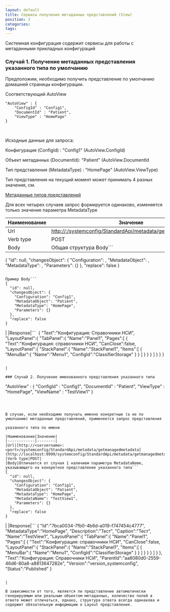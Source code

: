 ```yaml
---
layout: default
title: Сервисы получения метаданных представлений (View)
position: 2
categories: 
tags: 
---
```


Системная конфигурация содержит сервисы для работы с метаданными прикладных конфигураций

### Случай 1. Получение метаданных представления указанного типа по умолчанию

Предположим, необходимо получить представление по умолчанию домашней страницы конфигурации.

Соответствующий AutoView

```
"AutoView" : {
	"ConfigId" : "Config1",
	"DocumentId" : "Patient",
	"ViewType" : "HomePage"	
}
```

 

Исходные данные для запроса:

Конфигурация (ConfigId) : "Config1" (AutoView.ConfigId)

Объект метаданных (DocumentId): "Patient" (AutoView.DocumentId

Тип представления (MetadataType) : "HomePage" (AutoView.ViewType)

Тип представления на текущий момент может принимать 4 разных значения, см.

[Метаданные типов представлений](http://demo.infinnity.ru:8081/display/MC/ViewType)

Для всех четырех случаев запрос формируется одинаково, изменяется только значение параметра MetadataType

|Наименование|Значение|
|------------|--------|
|Url|[http://<servername>:<port>/systemconfig/StandardApi/metadata/getmanagedmetadata](http://localhost:9999/systemconfig/StandardApi/metadata/getmanagedmetadata)|
|Verb type|POST|
|Body|Общая структура Body```
{
  "id": null,
  "changesObject": {
    "Configuration": <ConfigId>,
    "MetadataObject": <DocumentId>,
    "MetadataType": <ViewType>,
    "Parameters": {}
  },
  "replace": false
}
```

Пример Body```
{
  "id": null,
  "changesObject": {
    "Configuration": "Config1",
    "MetadataObject": "Patient",
    "MetadataType": "HomePage",
    "Parameters": {}
  },
  "replace": false
}
```

|
|Response|```
 {
   "Text":"Конфигурация: Справочники НСИ",
   "LayoutPanel":{
      "TabPanel":{
         "Name":"Рanel1",
         "Pages":[
            {
               "Text":"Конфигурация: справочники НСИ",
               "CanClose":false,
               "LayoutPanel":{
                  "StackPanel":{
                     "Name":"StackPanel1",
                     "Items":[
                        {
                           "MenuBar":{
                              "Name":"Menu1",
                              "ConfigId":"ClassifierStorage"
                           }
                        }
                     ]
                  }
               }
            }
         ]
      }
   }
}
```

|

### Случай 2. Получение именованного представления указанного типа

```
"AutoView" : {
	"ConfigId" : "Config1",
	"DocumentId" : "Patient",
	"ViewType" : "HomePage",
	"ViewName" : "TestView1"
}
```

 

В случае, если необходимо получать именно конкретные (а не по умолчанию) метаданные представлений, применяется запрос представления

указанного типа по имени

|Наименование|Значение|
|------------|--------|
|Url|[http://<servername>:<port>/systemconfig/StandardApi/metadata/getmanagedmetadata](http://localhost:9999/systemconfig/StandardApi/metadata/getmanagedmetadata)|
|Verb type|POST|
|Body|Отличается от случая 1 наличием параметра MetadataName, указывающего на конкретное представление указанного типа```
{
  "id": null,
  "changesObject": {
    "Configuration": "Config1",
    "MetadataObject": "Patient",
    "MetadataType": "HomePage",
    "MetadataName": "TestView1",
    "Parameters": {}
  },
  "replace": false
}
```

|
|Response|```
{
   "Id":"7bca0034-7fb0-4b6d-a019-f747454c4777",
   "MetadataType":"HomePage",
   "Description":"Тест",
   "Caption":"Тест",
   "Name":"TestView1",
   "LayoutPanel":{
      "TabPanel":{
         "Name":"Рanel1",
         "Pages":[
            {
               "Text":"Конфигурация: справочники НСИ",
               "CanClose":false,
               "LayoutPanel":{
                  "StackPanel":{
                     "Name":"StackPanel1",
                     "Items":[
                        {
                           "MenuBar":{
                              "Name":"Menu1",
                              "ConfigId":"ClassifierStorage"
                           }
                        }
                     ]
                  }
               }
            }
         ]
      }
   },
   "Text":"Конфигурация: Справочники НСИ",
   "ParentId":"aa8080d0-2559-46d6-80a8-a8813647282e",
   "Version":"version_systemconfig",
   "Status":"Published"
}
```

|

В зависимости от того, является ли представление автоматически генерируемым или реальным объектом метаданных, количество полей в ответе может отличаться, однако, структура ответа всегда одинакова и содержит обязательную информацию о Layout представления.

 

 

